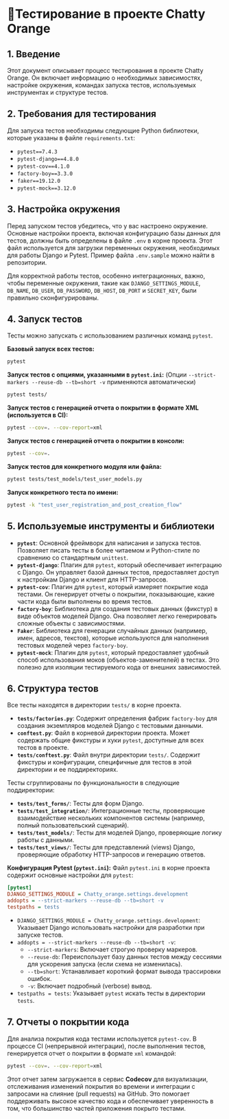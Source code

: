# 🧪Тестирование в проекте Chatty Orange

## 1. Введение

Этот документ описывает процесс тестирования в проекте Chatty Orange. Он включает информацию о необходимых зависимостях, настройке окружения, командах запуска тестов, используемых инструментах и структуре тестов.

## 2. Требования для тестирования

Для запуска тестов необходимы следующие Python библиотеки, которые указаны в файле `requirements.txt`:

*   `pytest==7.4.3`
*   `pytest-django==4.8.0`
*   `pytest-cov==4.1.0`
*   `factory-boy==3.3.0`
*   `faker==19.12.0`
*   `pytest-mock==3.12.0`

## 3. Настройка окружения

Перед запуском тестов убедитесь, что у вас настроено окружение. Основные настройки проекта, включая конфигурацию базы данных для тестов, должны быть определены в файле `.env` в корне проекта. Этот файл используется для загрузки переменных окружения, необходимых для работы Django и Pytest. Пример файла `.env.sample` можно найти в репозитории.

Для корректной работы тестов, особенно интеграционных, важно, чтобы переменные окружения, такие как `DJANGO_SETTINGS_MODULE`, `DB_NAME`, `DB_USER`, `DB_PASSWORD`, `DB_HOST`, `DB_PORT` и `SECRET_KEY`, были правильно сконфигурированы.

## 4. Запуск тестов

Тесты можно запускать с использованием различных команд `pytest`.

**Базовый запуск всех тестов:**
```bash
pytest
```

**Запуск тестов с опциями, указанными в `pytest.ini`:**
(Опции `--strict-markers --reuse-db --tb=short -v` применяются автоматически)
```bash
pytest tests/
```

**Запуск тестов с генерацией отчета о покрытии в формате XML (используется в CI):**
```bash
pytest --cov=. --cov-report=xml
```

**Запуск тестов с генерацией отчета о покрытии в консоли:**
```bash
pytest --cov=.
```

**Запуск тестов для конкретного модуля или файла:**
```bash
pytest tests/test_models/test_user_models.py
```

**Запуск конкретного теста по имени:**
```bash
pytest -k "test_user_registration_and_post_creation_flow"
```

## 5. Используемые инструменты и библиотеки

*   **`pytest`**: Основной фреймворк для написания и запуска тестов. Позволяет писать тесты в более читаемом и Python-стиле по сравнению со стандартным `unittest`.
*   **`pytest-django`**: Плагин для `pytest`, который обеспечивает интеграцию с Django. Он управляет базой данных тестов, предоставляет доступ к настройкам Django и клиент для HTTP-запросов.
*   **`pytest-cov`**: Плагин для `pytest`, который измеряет покрытие кода тестами. Он генерирует отчеты о покрытии, показывающие, какие части кода были выполнены во время тестов.
*   **`factory-boy`**: Библиотека для создания тестовых данных (фикстур) в виде объектов моделей Django. Она позволяет легко генерировать сложные объекты с зависимостями.
*   **`Faker`**: Библиотека для генерации случайных данных (например, имен, адресов, текстов), которые используются для наполнения тестовых моделей через `factory-boy`.
*   **`pytest-mock`**: Плагин для `pytest`, который предоставляет удобный способ использования моков (объектов-заменителей) в тестах. Это полезно для изоляции тестируемого кода от внешних зависимостей.

## 6. Структура тестов

Все тесты находятся в директории `tests/` в корне проекта.

*   **`tests/factories.py`**: Содержит определения фабрик `factory-boy` для создания экземпляров моделей Django с тестовыми данными.
*   **`conftest.py`**: Файл в корневой директории проекта. Может содержать общие фикстуры и хуки `pytest`, доступные для всех тестов в проекте.
*   **`tests/conftest.py`**: Файл внутри директории `tests/`. Содержит фикстуры и конфигурации, специфичные для тестов в этой директории и ее поддиректориях.

Тесты сгруппированы по функциональности в следующие поддиректории:

*   **`tests/test_forms/`**: Тесты для форм Django.
*   **`tests/test_integration/`**: Интеграционные тесты, проверяющие взаимодействие нескольких компонентов системы (например, полный пользовательский сценарий).
*   **`tests/test_models/`**: Тесты для моделей Django, проверяющие логику работы с данными.
*   **`tests/test_views/`**: Тесты для представлений (views) Django, проверяющие обработку HTTP-запросов и генерацию ответов.

**Конфигурация Pytest (`pytest.ini`):**
Файл `pytest.ini` в корне проекта содержит основные настройки для `pytest`:
```ini
[pytest]
DJANGO_SETTINGS_MODULE = Chatty_orange.settings.development
addopts = --strict-markers --reuse-db --tb=short -v
testpaths = tests
```
*   `DJANGO_SETTINGS_MODULE = Chatty_orange.settings.development`: Указывает Django использовать настройки для разработки при запуске тестов.
*   `addopts = --strict-markers --reuse-db --tb=short -v`:
    *   `--strict-markers`: Включает строгую проверку маркеров.
    *   `--reuse-db`: Переиспользует базу данных тестов между сессиями для ускорения запуска (если схема не изменилась).
    *   `--tb=short`: Устанавливает короткий формат вывода трассировки ошибок.
    *   `-v`: Включает подробный (verbose) вывод.
*   `testpaths = tests`: Указывает `pytest` искать тесты в директории `tests`.

## 7. Отчеты о покрытии кода

Для анализа покрытия кода тестами используется `pytest-cov`. В процессе CI (непрерывной интеграции), после выполнения тестов, генерируется отчет о покрытии в формате `xml` командой:

```bash
pytest --cov=. --cov-report=xml
```

Этот отчет затем загружается в сервис **Codecov** для визуализации, отслеживания изменений покрытия во времени и интеграции с запросами на слияние (pull requests) на GitHub. Это помогает поддерживать высокое качество кода и обеспечивает уверенность в том, что большинство частей приложения покрыто тестами.
